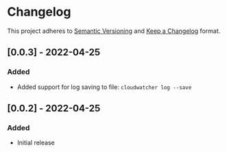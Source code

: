 # Changelog

This project adheres to [Semantic Versioning](https://semver.org/spec/v2.0.0.html) and [Keep a Changelog](https://keepachangelog.com/en/1.0.0/) format.

## [0.0.3] - 2022-04-25

### Added

- Added support for log saving to file: `cloudwatcher log --save`

## [0.0.2] - 2022-04-25

### Added

- Initial release
